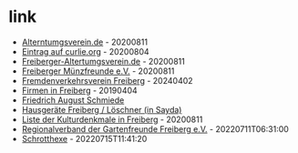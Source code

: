 # link

* [Alterntumgsverein.de](https://www.altertumsverein.net/) - 20200811
* [Eintrag auf curlie.org](https://curlie.org/World/Deutsch/Regional/Europa/Deutschland/Sachsen/Landkreise/Mittelsachsen/St%C3%A4dte_und_Gemeinden/Freiberg%2C_Sachsen/Wirtschaft/) - 20200804
* [Freiberger-Altertumgsverein.de](https://www.freiberger-altertumsverein.de) - 20200811
* [Freiberger Münzfreunde e.V.](http://www.freiberger-muenzfreunde.de) - 20200811
* [Fremdenverkehrsverein Freiberg](https://www.fremdenverkehrsverein-freiberg.de/) - 20240402
* [Firmen in Freiberg](http://www.firmendb.de/deutschland/Sachsen_Freiberg.php) - 20190404
* [Friedrich August Schmiede](www.friedrich-august-schmiede.de/)
* [Hausgeräte Freiberg / Löschner (in Sayda)](https://www.hausgeraete-freiberg.de/)
* [Liste der Kulturdenkmale in Freiberg](https://de.wikipedia.org/wiki/Liste_der_Kulturdenkmale_in_Freiberg-Nord) - 20200811
* [Regionalverband der Gartenfreunde Freiberg e.V.](https://gartenverband-freiberg.de/) - 20220711T06:31:00
* [Schrotthexe](https://schrotthexe.de/) - 20220715T11:41:20

